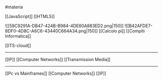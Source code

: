 #materia 

[[JavaScript]]
[[HTML5]]

![[59C9291A-DB47-424B-B984-4DE60A883ED2.png|150]]
![[B42AFDE7-8DF0-4D8C-A6C6-43440C664A34.png|150]] 
[[Calcolo pi]]
[[Compiti Informatica]]

[[ITS-cloud]]



---

[[IP]]
[[Computer Networks]]
[[Transmission Media]]

---

[[Pc vs Mainframes]]
[[Computer Networks]]
[[IP]]
